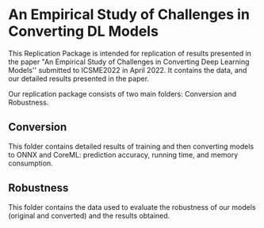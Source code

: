# An Empirical Study of Challenges in Converting DL Models
This Replication Package is intended for replication of results presented in the paper "An Empirical Study of Challenges in Converting Deep Learning Models'' submitted to ICSME2022 in April 2022. It contains the data, and our detailed results presented in the paper.

Our replication package consists of two main folders: Conversion and Robustness.

## Conversion
This folder contains detailed results of training and then converting models to ONNX and CoreML: prediction accuracy, running time, and memory consumption.

## Robustness
This folder contains the data used to evaluate the robustness of our models (original and converted) and the results obtained.
